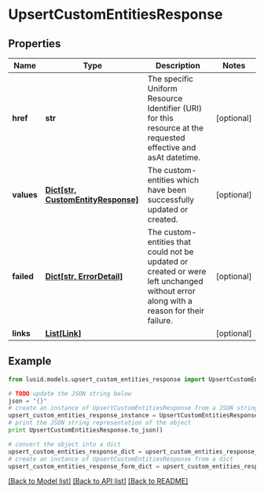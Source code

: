 # UpsertCustomEntitiesResponse


## Properties
Name | Type | Description | Notes
------------ | ------------- | ------------- | -------------
**href** | **str** | The specific Uniform Resource Identifier (URI) for this resource at the requested effective and asAt datetime. | [optional] 
**values** | [**Dict[str, CustomEntityResponse]**](CustomEntityResponse.md) | The custom-entities which have been successfully updated or created. | [optional] 
**failed** | [**Dict[str, ErrorDetail]**](ErrorDetail.md) | The custom-entities that could not be updated or created or were left unchanged without error along with a reason for their failure. | [optional] 
**links** | [**List[Link]**](Link.md) |  | [optional] 

## Example

```python
from lusid.models.upsert_custom_entities_response import UpsertCustomEntitiesResponse

# TODO update the JSON string below
json = "{}"
# create an instance of UpsertCustomEntitiesResponse from a JSON string
upsert_custom_entities_response_instance = UpsertCustomEntitiesResponse.from_json(json)
# print the JSON string representation of the object
print UpsertCustomEntitiesResponse.to_json()

# convert the object into a dict
upsert_custom_entities_response_dict = upsert_custom_entities_response_instance.to_dict()
# create an instance of UpsertCustomEntitiesResponse from a dict
upsert_custom_entities_response_form_dict = upsert_custom_entities_response.from_dict(upsert_custom_entities_response_dict)
```
[[Back to Model list]](../README.md#documentation-for-models) [[Back to API list]](../README.md#documentation-for-api-endpoints) [[Back to README]](../README.md)


